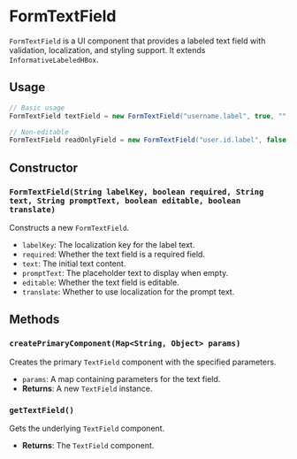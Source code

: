 # FormTextField

`FormTextField` is a UI component that provides a labeled text field with validation, localization, and styling support. It extends `InformativeLabeledHBox`.

## Usage

```java
// Basic usage
FormTextField textField = new FormTextField("username.label", true, "", "Enter your username", true, false);

// Non-editable
FormTextField readOnlyField = new FormTextField("user.id.label", false, "12345", null, false, false);
```

## Constructor

### `FormTextField(String labelKey, boolean required, String text, String promptText, boolean editable, boolean translate)`

Constructs a new `FormTextField`.

- `labelKey`: The localization key for the label text.
- `required`: Whether the text field is a required field.
- `text`: The initial text content.
- `promptText`: The placeholder text to display when empty.
- `editable`: Whether the text field is editable.
- `translate`: Whether to use localization for the prompt text.

## Methods

### `createPrimaryComponent(Map<String, Object> params)`

Creates the primary `TextField` component with the specified parameters.

- `params`: A map containing parameters for the text field.
- **Returns**: A new `TextField` instance.

### `getTextField()`

Gets the underlying `TextField` component.

- **Returns**: The `TextField` component.
